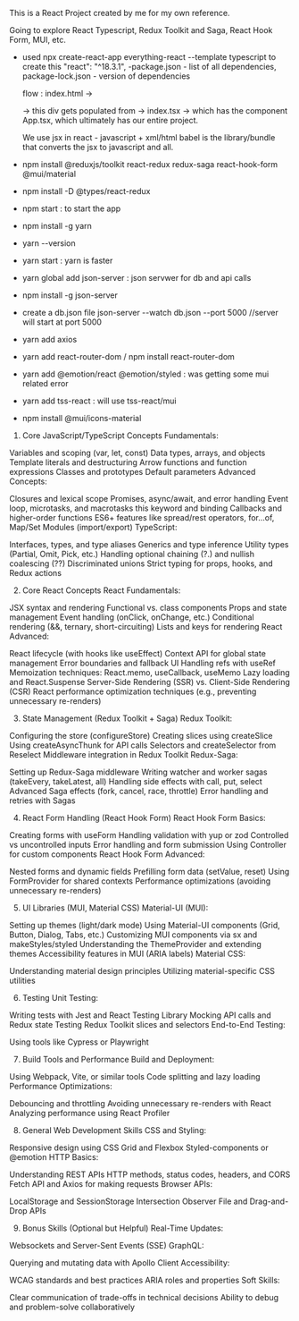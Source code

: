 This is a React Project created by me for my own reference.

Going to explore React Typescript, Redux Toolkit and Saga, React Hook Form, MUI, etc.

- used npx create-react-app everything-react --template typescript to create this
        "react": "^18.3.1",
    -package.json - list of all dependencies, package-lock.json - version of dependencies

    flow : index.html -> <div id="root"></div> -> this div gets populated from -> index.tsx 
        -> which has the component App.tsx, which ultimately has our entire project.

    We use jsx in react - javascript + xml/html
    babel is the library/bundle that converts the jsx to javascript and all.
    
- npm install @reduxjs/toolkit react-redux redux-saga react-hook-form @mui/material 

- npm install -D @types/react-redux

- npm start : to start the app

- npm install -g yarn
- yarn --version 
- yarn start : yarn is faster

- yarn global add json-server : json servwer for db and api calls
- npm install -g json-server 

- create a db.json file
json-server --watch db.json --port 5000
//server will start at port 5000

- yarn add axios
- yarn add react-router-dom / npm install react-router-dom

- yarn add @emotion/react @emotion/styled : was getting some mui related error
- yarn add tss-react : will use tss-react/mui
- npm install @mui/icons-material




























































































































1. Core JavaScript/TypeScript Concepts
Fundamentals:

Variables and scoping (var, let, const)
Data types, arrays, and objects
Template literals and destructuring
Arrow functions and function expressions
Classes and prototypes
Default parameters
Advanced Concepts:

Closures and lexical scope
Promises, async/await, and error handling
Event loop, microtasks, and macrotasks
this keyword and binding
Callbacks and higher-order functions
ES6+ features like spread/rest operators, for...of, Map/Set
Modules (import/export)
TypeScript:

Interfaces, types, and type aliases
Generics and type inference
Utility types (Partial, Omit, Pick, etc.)
Handling optional chaining (?.) and nullish coalescing (??)
Discriminated unions
Strict typing for props, hooks, and Redux actions


2. Core React Concepts
React Fundamentals:

JSX syntax and rendering
Functional vs. class components
Props and state management
Event handling (onClick, onChange, etc.)
Conditional rendering (&&, ternary, short-circuiting)
Lists and keys for rendering
React Advanced:

React lifecycle (with hooks like useEffect)
Context API for global state management
Error boundaries and fallback UI
Handling refs with useRef
Memoization techniques:
React.memo, useCallback, useMemo
Lazy loading and React.Suspense
Server-Side Rendering (SSR) vs. Client-Side Rendering (CSR)
React performance optimization techniques (e.g., preventing unnecessary re-renders)


3. State Management (Redux Toolkit + Saga)
Redux Toolkit:

Configuring the store (configureStore)
Creating slices using createSlice
Using createAsyncThunk for API calls
Selectors and createSelector from Reselect
Middleware integration in Redux Toolkit
Redux-Saga:

Setting up Redux-Saga middleware
Writing watcher and worker sagas (takeEvery, takeLatest, all)
Handling side effects with call, put, select
Advanced Saga effects (fork, cancel, race, throttle)
Error handling and retries with Sagas



4. React Form Handling (React Hook Form)
React Hook Form Basics:

Creating forms with useForm
Handling validation with yup or zod
Controlled vs uncontrolled inputs
Error handling and form submission
Using Controller for custom components
React Hook Form Advanced:

Nested forms and dynamic fields
Prefilling form data (setValue, reset)
Using FormProvider for shared contexts
Performance optimizations (avoiding unnecessary re-renders)



5. UI Libraries (MUI, Material CSS)
Material-UI (MUI):

Setting up themes (light/dark mode)
Using Material-UI components (Grid, Button, Dialog, Tabs, etc.)
Customizing MUI components via sx and makeStyles/styled
Understanding the ThemeProvider and extending themes
Accessibility features in MUI (ARIA labels)
Material CSS:

Understanding material design principles
Utilizing material-specific CSS utilities



6. Testing
Unit Testing:

Writing tests with Jest and React Testing Library
Mocking API calls and Redux state
Testing Redux Toolkit slices and selectors
End-to-End Testing:

Using tools like Cypress or Playwright



7. Build Tools and Performance
Build and Deployment:

Using Webpack, Vite, or similar tools
Code splitting and lazy loading
Performance Optimizations:

Debouncing and throttling
Avoiding unnecessary re-renders with React
Analyzing performance using React Profiler



8. General Web Development Skills
CSS and Styling:

Responsive design using CSS Grid and Flexbox
Styled-components or @emotion
HTTP Basics:

Understanding REST APIs
HTTP methods, status codes, headers, and CORS
Fetch API and Axios for making requests
Browser APIs:

LocalStorage and SessionStorage
Intersection Observer
File and Drag-and-Drop APIs



9. Bonus Skills (Optional but Helpful)
Real-Time Updates:

Websockets and Server-Sent Events (SSE)
GraphQL:

Querying and mutating data with Apollo Client
Accessibility:

WCAG standards and best practices
ARIA roles and properties
Soft Skills:

Clear communication of trade-offs in technical decisions
Ability to debug and problem-solve collaboratively
